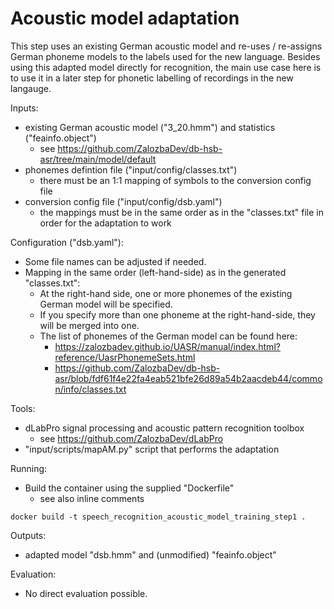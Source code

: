 # Acoustic model adaptation

This step uses an existing German acoustic model and re-uses / re-assigns German phoneme models to
the labels used for the new language. Besides using this adapted model directly for recognition, the
main use case here is to use it in a later step for phonetic labelling of recordings in the new langauge.

Inputs:

* existing German acoustic model ("3_20.hmm") and statistics ("feainfo.object")
    * see https://github.com/ZalozbaDev/db-hsb-asr/tree/main/model/default
* phonemes defintion file ("input/config/classes.txt")
    * there must be an 1:1 mapping of symbols to the conversion config file
* conversion config file ("input/config/dsb.yaml")
    * the mappings must be in the same order as in the "classes.txt" file in order for the adaptation to work

Configuration ("dsb.yaml"):

* Some file names can be adjusted if needed.
* Mapping in the same order (left-hand-side) as in the generated "classes.txt":
    * At the right-hand side, one or more phonemes of the existing German model will be specified.
    * If you specify more than one phoneme at the right-hand-side, they will be merged into one.
    * The list of phonemes of the German model can be found here:
        * https://zalozbadev.github.io/UASR/manual/index.html?reference/UasrPhonemeSets.html
        * https://github.com/ZalozbaDev/db-hsb-asr/blob/fdf61f4e22fa4eab521bfe26d89a54b2aacdeb44/common/info/classes.txt
    
Tools:

* dLabPro signal processing and acoustic pattern recognition toolbox
    * see https://github.com/ZalozbaDev/dLabPro
* "input/scripts/mapAM.py" script that performs the adaptation

Running:

* Build the container using the supplied "Dockerfile"
    * see also inline comments
    
```console
docker build -t speech_recognition_acoustic_model_training_step1 .
```

Outputs:

* adapted model "dsb.hmm" and (unmodified) "feainfo.object"

Evaluation:

* No direct evaluation possible.
